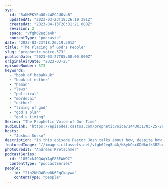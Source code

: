 ```yaml
---
sys:
  id: "5aKMPKYEuO0r4WFCJUOvbB"
  updatedAt: "2023-03-23T18:26:19.391Z"
  createdAt: "2023-04-13T20:31:21.008Z"
  revision: 2
  space: "vfgh62eq5a4k"
  contentType: "podcasts"
date: "2023-03-23T18:26:19.391Z"
title: "The Placing of God's People"
slug: "prophetic-voice-573"
publishDate: "2023-03-27T05:00:00.000Z"
originalAirDate: "2023-03-25"
episodeNumber: 573
keywords:
  - "book of habakkuk"
  - "book of esther"
  - "haman"
  - "laws"
  - "political"
  - "mordecai"
  - "esther"
  - "timing of god"
  - "god's plan"
  - "god's timing"
Series: "The Prophetic Voice of Our Time"
audioLink: "https://episodes.castos.com/propheticvoice/1443031/03-25-26-23-The-Prophetic-Voice-of-our-Time-mixdown-.mp3"
hosts:
  - "Joshua Sosso"
description: "In this episode Pastor Josh talks about how, despite how the situations look or the laws that might be made, God has a perfect plan and can turn around any situation for His purpose, no matter how impossible they seem. We see this throughout the book of Esther, where God placed both Esther and Haman in the perfect position before anything unfolded. In the same way, God is preparing and placing His people now, but we must prioritize Him and step into our calling; if we do not, someone else will fulfill it in our place."
featuredImage: "//images.ctfassets.net/vfgh62eq5a4k/NkykQscODNkofk3R2bxoF/24c17776f29bb1a882146cd2ecbff732/andreas-kretschmer-zUytXs3fusw-unsplash__1_.jpg"
photoCredit: "Andreas Kretschmer"
podcastSeries:
  id: "185CxkJ9QWqYAgE86EWWOC"
  contentType: "podcastSeries"
people:
  - id: "2fn2KHOWEow0K6EqCkaywa"
    contentType: "people"
---
```

